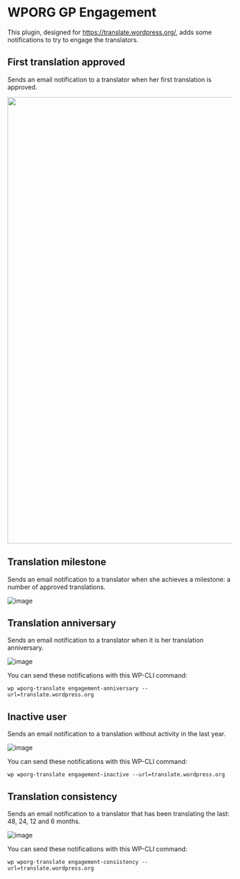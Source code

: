 # WPORG GP Engagement

This plugin, designed for https://translate.wordpress.org/, adds some 
notifications to try to engage the translators.

## First translation approved  

Sends an email notification to a translator when her first translation 
is approved.

<img src="https://github.com/user-attachments/assets/39e5f108-dfc7-40c4-92b6-ffcf80b75dd3" width="1000px">

## Translation milestone

Sends an email notification to a translator when she achieves a milestone:
a number of approved translations.

![image](https://github.com/user-attachments/assets/4ca40c3e-d1eb-4571-8189-695029a2f079)

## Translation anniversary

Sends an email notification to a translator when it is her translation anniversary.

![image](https://github.com/user-attachments/assets/360934aa-0cc4-43a4-97b1-c5ca1f8ac5f3)

You can send these notifications with this WP-CLI command:

```
wp wporg-translate engagement-anniversary --url=translate.wordpress.org
```

## Inactive user

Sends an email notification to a translation without activity in the last year.

![image](https://github.com/user-attachments/assets/3f5e8954-48d5-4877-a3e1-4684bc06f5ab)

You can send these notifications with this WP-CLI command:

```
wp wporg-translate engagement-inactive --url=translate.wordpress.org
```

## Translation consistency

Sends an email notification to a translator that has been translating the last: 48, 24, 12 and 6 months.

![image](https://github.com/user-attachments/assets/0a079765-f823-42d1-8992-ca6721092a4e)

You can send these notifications with this WP-CLI command:

```
wp wporg-translate engagement-consistency --url=translate.wordpress.org
```
